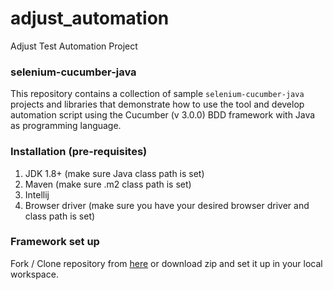# adjust_automation
Adjust Test Automation Project

### selenium-cucumber-java

This repository contains a collection of sample `selenium-cucumber-java` projects and libraries that demonstrate how to
use the tool and develop automation script using the Cucumber (v 3.0.0) BDD framework with Java as programming language.

### Installation (pre-requisites)

1. JDK 1.8+ (make sure Java class path is set)
2. Maven (make sure .m2 class path is set)
3. Intellij
4. Browser driver (make sure you have your desired browser driver and class path is set)

### Framework set up

Fork / Clone repository from [here](https://github.com/hursakmanrobot/adjust_automation/) or download zip and set
it up in your local workspace.
